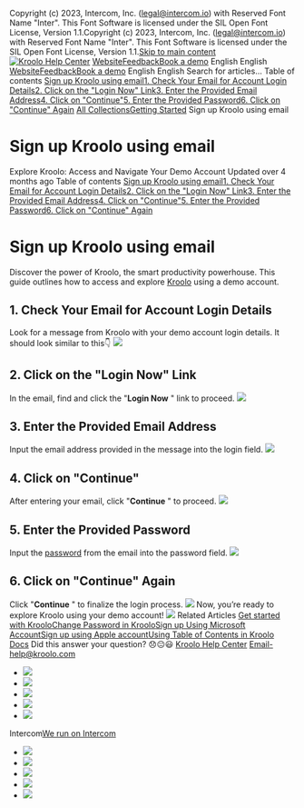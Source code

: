 Copyright (c) 2023, Intercom, Inc. (legal@intercom.io) with Reserved Font Name "Inter". This Font Software is licensed under the SIL Open Font License, Version 1.1.Copyright (c) 2023, Intercom, Inc. (legal@intercom.io) with Reserved Font Name "Inter". This Font Software is licensed under the SIL Open Font License, Version 1.1.[Skip to main content](https://help.kroolo.com/en/articles/9772357-sign-up-kroolo-using-email#main-content)
[![Kroolo Help Center](https://downloads.intercomcdn.com/i/o/h4qkzypg/611116/ee699fbf23fef0f6d8d4f666d84c/37cdcedd14003d8fdcfdeda0a05c09cb)](https://help.kroolo.com/en/)
[Website](https://kroolo.com/)[Feedback](https://kroolo.featurebase.app/)[Book a demo](https://kroolo.com/book-demo)
English
English
[Website](https://kroolo.com/)[Feedback](https://kroolo.featurebase.app/)[Book a demo](https://kroolo.com/book-demo)
English
English
Search for articles...
Table of contents
[Sign up Kroolo using email](https://help.kroolo.com/en/articles/9772357-sign-up-kroolo-using-email#h_00f8fbe72c)[1. Check Your Email for Account Login Details](https://help.kroolo.com/en/articles/9772357-sign-up-kroolo-using-email#h_6f1525dcff)[2. Click on the "Login Now" Link](https://help.kroolo.com/en/articles/9772357-sign-up-kroolo-using-email#h_9a39ff8fab)[3. Enter the Provided Email Address](https://help.kroolo.com/en/articles/9772357-sign-up-kroolo-using-email#h_8c90ba01f7)[4. Click on "Continue"](https://help.kroolo.com/en/articles/9772357-sign-up-kroolo-using-email#h_a228004799)[5. Enter the Provided Password](https://help.kroolo.com/en/articles/9772357-sign-up-kroolo-using-email#h_47559a4d85)[6. Click on "Continue" Again](https://help.kroolo.com/en/articles/9772357-sign-up-kroolo-using-email#h_74a7176ec1)
[All Collections](https://help.kroolo.com/en/)[Getting Started](https://help.kroolo.com/en/collections/9105325-getting-started)
Sign up Kroolo using email
# Sign up Kroolo using email
Explore Kroolo: Access and Navigate Your Demo Account
Updated over 4 months ago
Table of contents
[Sign up Kroolo using email](https://help.kroolo.com/en/articles/9772357-sign-up-kroolo-using-email#h_00f8fbe72c)[1. Check Your Email for Account Login Details](https://help.kroolo.com/en/articles/9772357-sign-up-kroolo-using-email#h_6f1525dcff)[2. Click on the "Login Now" Link](https://help.kroolo.com/en/articles/9772357-sign-up-kroolo-using-email#h_9a39ff8fab)[3. Enter the Provided Email Address](https://help.kroolo.com/en/articles/9772357-sign-up-kroolo-using-email#h_8c90ba01f7)[4. Click on "Continue"](https://help.kroolo.com/en/articles/9772357-sign-up-kroolo-using-email#h_a228004799)[5. Enter the Provided Password](https://help.kroolo.com/en/articles/9772357-sign-up-kroolo-using-email#h_47559a4d85)[6. Click on "Continue" Again](https://help.kroolo.com/en/articles/9772357-sign-up-kroolo-using-email#h_74a7176ec1)
# Sign up Kroolo using email
Discover the power of Kroolo, the smart productivity powerhouse. This guide outlines how to access and explore [Kroolo](https://kroolo.com/) using a demo account.
## 1. Check Your Email for Account Login Details
Look for a message from Kroolo with your demo account login details. It should look similar to this👇
[![](https://kroolo-e0b70269b6e2.intercom-attachments-1.com/i/o/1154469013/972bddaa5abf72121817fefa/a28068e8-fd4b-4b6e-bd3b-a24fd3c19840.gif?expires=1747842300&signature=34c4f6d103b213b93f5cabca944770b333dd578903399353f2032f1942ffd36a&req=dSEiEs14lIFeWvMW1HO4zUnf%2FnfSAYbv649WE%2BK6LWuFpUXRLlnzxFitUWbb%0AlejX8c%2FBuPR5ng1UDqY%3D%0A)](https://kroolo-e0b70269b6e2.intercom-attachments-1.com/i/o/1154469013/972bddaa5abf72121817fefa/a28068e8-fd4b-4b6e-bd3b-a24fd3c19840.gif?expires=1747842300&signature=34c4f6d103b213b93f5cabca944770b333dd578903399353f2032f1942ffd36a&req=dSEiEs14lIFeWvMW1HO4zUnf%2FnfSAYbv649WE%2BK6LWuFpUXRLlnzxFitUWbb%0AlejX8c%2FBuPR5ng1UDqY%3D%0A)
## 2. Click on the "Login Now" Link
In the email, find and click the "**Login Now** " link to proceed.
[![](https://downloads.intercomcdn.com/i/o/1154463393/844f0788bc368f23d6b7cc10/35e537e0-acf8-4549-b896-9a657fcef35c?expires=1747842300&signature=579ae58d63bbbdb4c3257ebcc81a5a45d52b36ca958a76c4dbad2f2bcec26438&req=dSEiEs14noJWWvMW1HO4zbgnf50O0t93LVulTL6MWuz2qFluoXrXBsp%2BKUzU%0AymAA0Qvy8gS1dHed9kU%3D%0A)](https://downloads.intercomcdn.com/i/o/1154463393/844f0788bc368f23d6b7cc10/35e537e0-acf8-4549-b896-9a657fcef35c?expires=1747842300&signature=579ae58d63bbbdb4c3257ebcc81a5a45d52b36ca958a76c4dbad2f2bcec26438&req=dSEiEs14noJWWvMW1HO4zbgnf50O0t93LVulTL6MWuz2qFluoXrXBsp%2BKUzU%0AymAA0Qvy8gS1dHed9kU%3D%0A)
## 3. Enter the Provided Email Address
Input the email address provided in the message into the login field.
[![](https://kroolo-e0b70269b6e2.intercom-attachments-1.com/i/o/1154469017/a25a6de6b3e180050a78deea/c948273f-ac02-4045-9cbc-10cad7848b07.gif?expires=1747842300&signature=74797702f1aa525dc2a43f0cec7e93f076f0c9b04a4649733e316cf16e37e10d&req=dSEiEs14lIFeXvMW1HO4zWpbioYnyx03C2w8sQdDMRcyBcWMbEIbEYV5fLMi%0AGA5izmwkeCjNFG%2B%2FIVU%3D%0A)](https://kroolo-e0b70269b6e2.intercom-attachments-1.com/i/o/1154469017/a25a6de6b3e180050a78deea/c948273f-ac02-4045-9cbc-10cad7848b07.gif?expires=1747842300&signature=74797702f1aa525dc2a43f0cec7e93f076f0c9b04a4649733e316cf16e37e10d&req=dSEiEs14lIFeXvMW1HO4zWpbioYnyx03C2w8sQdDMRcyBcWMbEIbEYV5fLMi%0AGA5izmwkeCjNFG%2B%2FIVU%3D%0A)
## 4. Click on "Continue"
After entering your email, click "**Continue** " to proceed.
[![](https://kroolo-e0b70269b6e2.intercom-attachments-1.com/i/o/1154469022/f21d7b0bde620f2c98c2f7ef/81a4d671-45df-4353-81cf-6886b05d99e2.gif?expires=1747842300&signature=a7f6aa9d0aa52a6e1be397b28cd5661639a1a63d376d6ffb1179aa5d3415422c&req=dSEiEs14lIFdW%2FMW1HO4zdNllrTo2VxjCc3CRguplxJ5%2Bp0NzDrz%2BiZSTm7w%0Aya2QqM2jXz6%2BzaY3Em8%3D%0A)](https://kroolo-e0b70269b6e2.intercom-attachments-1.com/i/o/1154469022/f21d7b0bde620f2c98c2f7ef/81a4d671-45df-4353-81cf-6886b05d99e2.gif?expires=1747842300&signature=a7f6aa9d0aa52a6e1be397b28cd5661639a1a63d376d6ffb1179aa5d3415422c&req=dSEiEs14lIFdW%2FMW1HO4zdNllrTo2VxjCc3CRguplxJ5%2Bp0NzDrz%2BiZSTm7w%0Aya2QqM2jXz6%2BzaY3Em8%3D%0A)
## 5. Enter the Provided Password
Input the [password](https://intercom.help/kroolo/en/articles/9891550-change-password-in-kroolo) from the email into the password field.
[![](https://kroolo-e0b70269b6e2.intercom-attachments-1.com/i/o/1154469026/f8508998db962ba5f4af1b79/35ee4147-fcd0-4a4c-82da-671f9fc70209.gif?expires=1747842300&signature=d6c766ecb7838b44aa07c28870298a1d1eac964b0c07b0381ff211bcc04539ee&req=dSEiEs14lIFdX%2FMW1HO4zer29IodGbKJfqfCApzNEl5XFSW2DhdeWOiTERZK%0A9Y%2BFUb%2BGVjmyUJxgAX0%3D%0A)](https://kroolo-e0b70269b6e2.intercom-attachments-1.com/i/o/1154469026/f8508998db962ba5f4af1b79/35ee4147-fcd0-4a4c-82da-671f9fc70209.gif?expires=1747842300&signature=d6c766ecb7838b44aa07c28870298a1d1eac964b0c07b0381ff211bcc04539ee&req=dSEiEs14lIFdX%2FMW1HO4zer29IodGbKJfqfCApzNEl5XFSW2DhdeWOiTERZK%0A9Y%2BFUb%2BGVjmyUJxgAX0%3D%0A)
## 6. Click on "Continue" Again
Click "**Continue** " to finalize the login process.
[![](https://kroolo-e0b70269b6e2.intercom-attachments-1.com/i/o/1154469029/b0054befd1a4f1de3d946deb/ccf973c5-7e7d-4562-80e4-0cd5a0445f37.gif?expires=1747842300&signature=e1b7a58182ef46ea6f9d15498d453230a433e95f82237ff553bc28b8fd53a37c&req=dSEiEs14lIFdUPMW1HO4zW8fH%2FEnfHUjEbLPMdFEdSanVsPnLv27qrqFW11a%0AF1ffkO%2FvQE%2F8NIRKLTc%3D%0A)](https://kroolo-e0b70269b6e2.intercom-attachments-1.com/i/o/1154469029/b0054befd1a4f1de3d946deb/ccf973c5-7e7d-4562-80e4-0cd5a0445f37.gif?expires=1747842300&signature=e1b7a58182ef46ea6f9d15498d453230a433e95f82237ff553bc28b8fd53a37c&req=dSEiEs14lIFdUPMW1HO4zW8fH%2FEnfHUjEbLPMdFEdSanVsPnLv27qrqFW11a%0AF1ffkO%2FvQE%2F8NIRKLTc%3D%0A)
Now, you’re ready to explore Kroolo using your demo account!
[![](https://downloads.intercomcdn.com/i/o/1154466840/b0509c1d2d8e375f5987ebce/cta+2.png?expires=1747842300&signature=5df494dc24f1bf675e6665612d16d0dd4f2edcfb374bbca190e16f82dd09df84&req=dSEiEs14m4lbWfMW1HO4zTQRkVYJR9HnAE%2F6OPL%2F4XIzGSlyZJKRPHWUFWXA%0AIN%2F2mM%2FkiPwFZaZrJxg%3D%0A)](https://kroolo.com/)
Related Articles
[Get started with Kroolo](https://help.kroolo.com/en/articles/9771671-get-started-with-kroolo)[Change Password in Kroolo](https://help.kroolo.com/en/articles/9891550-change-password-in-kroolo)[Sign up Using Microsoft Account](https://help.kroolo.com/en/articles/10242391-sign-up-using-microsoft-account)[Sign up using Apple account](https://help.kroolo.com/en/articles/10299722-sign-up-using-apple-account)[Using Table of Contents in Kroolo Docs](https://help.kroolo.com/en/articles/10299776-using-table-of-contents-in-kroolo-docs)
Did this answer your question?
😞😐😃
[Kroolo Help Center](https://help.kroolo.com/en/)
Email-help@kroolo.com
  * [![](https://intercom.help/kroolo/assets/svg/icon:social-facebook/FFFFFF)](https://www.facebook.com/profile.php?id=61553808299270)
  * [![](https://intercom.help/kroolo/assets/svg/icon:social-linkedin/FFFFFF)](https://www.linkedin.com/company/getkroolo)
  * [![](https://intercom.help/kroolo/assets/svg/icon:social-instagram/FFFFFF)](https://www.instagram.com/getkroolo)
  * [![](https://intercom.help/kroolo/assets/svg/icon:social-youtube/FFFFFF)](https://www.youtube.com/@getkroolo/featured)
  * [![](https://intercom.help/kroolo/assets/svg/icon:social-twitter-x/FFFFFF)](https://www.twitter.com/getkroolo)


Intercom[We run on Intercom](https://www.intercom.com/intercom-link?company=Kroolo&solution=customer-support&utm_campaign=intercom-link&utm_content=We+run+on+Intercom&utm_medium=help-center&utm_referrer=https%3A%2F%2Fhelp.kroolo.com%2Fen%2Farticles%2F9772357-sign-up-kroolo-using-email&utm_source=desktop-web)
  * [![](https://intercom.help/kroolo/assets/svg/icon:social-facebook/FFFFFF)](https://www.facebook.com/profile.php?id=61553808299270)
  * [![](https://intercom.help/kroolo/assets/svg/icon:social-linkedin/FFFFFF)](https://www.linkedin.com/company/getkroolo)
  * [![](https://intercom.help/kroolo/assets/svg/icon:social-instagram/FFFFFF)](https://www.instagram.com/getkroolo)
  * [![](https://intercom.help/kroolo/assets/svg/icon:social-youtube/FFFFFF)](https://www.youtube.com/@getkroolo/featured)
  * [![](https://intercom.help/kroolo/assets/svg/icon:social-twitter-x/FFFFFF)](https://www.twitter.com/getkroolo)


